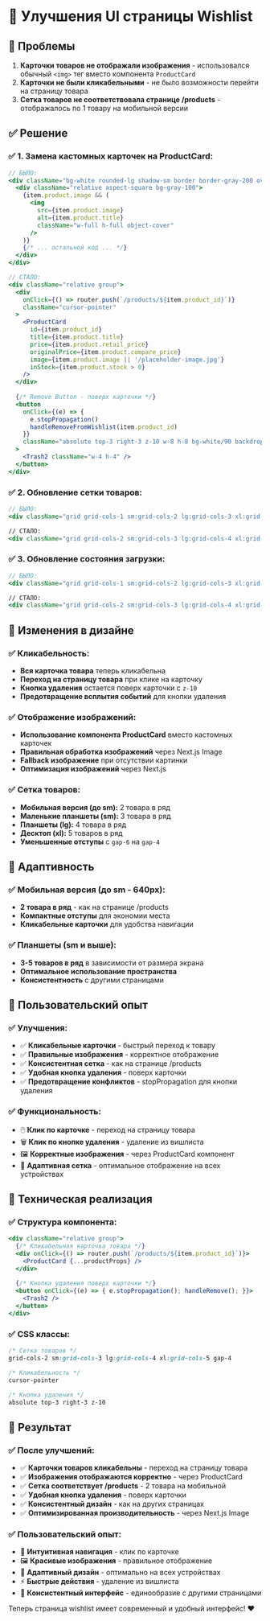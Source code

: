 # 🎨 Улучшения UI страницы Wishlist

## 🐛 **Проблемы**
1. **Карточки товаров не отображали изображения** - использовался обычный `<img>` тег вместо компонента `ProductCard`
2. **Карточки не были кликабельными** - не было возможности перейти на страницу товара
3. **Сетка товаров не соответствовала странице /products** - отображалось по 1 товару на мобильной версии

## ✅ **Решение**

### ✅ **1. Замена кастомных карточек на ProductCard:**
```jsx
// БЫЛО:
<div className="bg-white rounded-lg shadow-sm border border-gray-200 overflow-hidden group">
  <div className="relative aspect-square bg-gray-100">
    {item.product.image && (
      <img
        src={item.product.image}
        alt={item.product.title}
        className="w-full h-full object-cover"
      />
    )}
    {/* ... остальной код ... */}
  </div>
</div>

// СТАЛО:
<div className="relative group">
  <div 
    onClick={() => router.push(`/products/${item.product_id}`)}
    className="cursor-pointer"
  >
    <ProductCard
      id={item.product_id}
      title={item.product.title}
      price={item.product.retail_price}
      originalPrice={item.product.compare_price}
      image={item.product.image || '/placeholder-image.jpg'}
      inStock={item.product.stock > 0}
    />
  </div>
  
  {/* Remove Button - поверх карточки */}
  <button
    onClick={(e) => {
      e.stopPropagation()
      handleRemoveFromWishlist(item.product_id)
    }}
    className="absolute top-3 right-3 z-10 w-8 h-8 bg-white/90 backdrop-blur-sm rounded-full flex items-center justify-center shadow-sm hover:bg-red-50 hover:text-red-600 transition-colors disabled:opacity-50 disabled:cursor-not-allowed"
  >
    <Trash2 className="w-4 h-4" />
  </button>
</div>
```

### ✅ **2. Обновление сетки товаров:**
```jsx
// БЫЛО:
<div className="grid grid-cols-1 sm:grid-cols-2 lg:grid-cols-3 xl:grid-cols-4 gap-6">

// СТАЛО:
<div className="grid grid-cols-2 sm:grid-cols-3 lg:grid-cols-4 xl:grid-cols-5 gap-4">
```

### ✅ **3. Обновление состояния загрузки:**
```jsx
// БЫЛО:
<div className="grid grid-cols-1 sm:grid-cols-2 lg:grid-cols-3 xl:grid-cols-4 gap-6">

// СТАЛО:
<div className="grid grid-cols-2 sm:grid-cols-3 lg:grid-cols-4 xl:grid-cols-5 gap-4">
```

## 🎨 **Изменения в дизайне**

### ✅ **Кликабельность:**
- **Вся карточка товара** теперь кликабельна
- **Переход на страницу товара** при клике на карточку
- **Кнопка удаления** остается поверх карточки с `z-10`
- **Предотвращение всплытия событий** для кнопки удаления

### ✅ **Отображение изображений:**
- **Использование компонента ProductCard** вместо кастомных карточек
- **Правильная обработка изображений** через Next.js Image
- **Fallback изображение** при отсутствии картинки
- **Оптимизация изображений** через Next.js

### ✅ **Сетка товаров:**
- **Мобильная версия (до sm):** 2 товара в ряд
- **Маленькие планшеты (sm):** 3 товара в ряд
- **Планшеты (lg):** 4 товара в ряд
- **Десктоп (xl):** 5 товаров в ряд
- **Уменьшенные отступы** с `gap-6` на `gap-4`

## 📱 **Адаптивность**

### ✅ **Мобильная версия (до sm - 640px):**
- **2 товара в ряд** - как на странице /products
- **Компактные отступы** для экономии места
- **Кликабельные карточки** для удобства навигации

### ✅ **Планшеты (sm и выше):**
- **3-5 товаров в ряд** в зависимости от размера экрана
- **Оптимальное использование пространства**
- **Консистентность** с другими страницами

## 🎯 **Пользовательский опыт**

### ✅ **Улучшения:**
- ✅ **Кликабельные карточки** - быстрый переход к товару
- ✅ **Правильные изображения** - корректное отображение
- ✅ **Консистентная сетка** - как на странице /products
- ✅ **Удобная кнопка удаления** - поверх карточки
- ✅ **Предотвращение конфликтов** - stopPropagation для кнопки удаления

### ✅ **Функциональность:**
- 🖱️ **Клик по карточке** - переход на страницу товара
- 🗑️ **Клик по кнопке удаления** - удаление из вишлиста
- 🖼️ **Корректные изображения** - через ProductCard компонент
- 📱 **Адаптивная сетка** - оптимальное отображение на всех устройствах

## 🔧 **Техническая реализация**

### ✅ **Структура компонента:**
```jsx
<div className="relative group">
  {/* Кликабельная карточка товара */}
  <div onClick={() => router.push(`/products/${item.product_id}`)}>
    <ProductCard {...productProps} />
  </div>
  
  {/* Кнопка удаления поверх карточки */}
  <button onClick={(e) => { e.stopPropagation(); handleRemove(); }}>
    <Trash2 />
  </button>
</div>
```

### ✅ **CSS классы:**
```css
/* Сетка товаров */
grid-cols-2 sm:grid-cols-3 lg:grid-cols-4 xl:grid-cols-5 gap-4

/* Кликабельность */
cursor-pointer

/* Кнопка удаления */
absolute top-3 right-3 z-10
```

## 🎯 **Результат**

### ✅ **После улучшений:**
- ✅ **Карточки товаров кликабельны** - переход на страницу товара
- ✅ **Изображения отображаются корректно** - через ProductCard
- ✅ **Сетка соответствует /products** - 2 товара на мобильной
- ✅ **Удобная кнопка удаления** - поверх карточки
- ✅ **Консистентный дизайн** - как на других страницах
- ✅ **Оптимизированная производительность** - через Next.js Image

### ✅ **Пользовательский опыт:**
- 🎯 **Интуитивная навигация** - клик по карточке
- 🖼️ **Красивые изображения** - правильное отображение
- 📱 **Адаптивный дизайн** - оптимально на всех устройствах
- ⚡ **Быстрые действия** - удаление из вишлиста
- 🎨 **Консистентный интерфейс** - единообразие с другими страницами

Теперь страница wishlist имеет современный и удобный интерфейс! ❤️ 